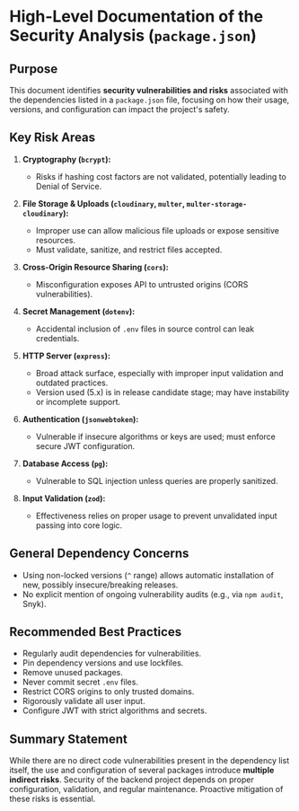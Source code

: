 # High-Level Documentation of the Security Analysis (`package.json`)

## Purpose
This document identifies **security vulnerabilities and risks** associated with the dependencies listed in a `package.json` file, focusing on how their usage, versions, and configuration can impact the project's safety.

## Key Risk Areas

1. **Cryptography (`bcrypt`):**
   - Risks if hashing cost factors are not validated, potentially leading to Denial of Service.

2. **File Storage & Uploads (`cloudinary`, `multer`, `multer-storage-cloudinary`):**
   - Improper use can allow malicious file uploads or expose sensitive resources.
   - Must validate, sanitize, and restrict files accepted.

3. **Cross-Origin Resource Sharing (`cors`):**
   - Misconfiguration exposes API to untrusted origins (CORS vulnerabilities).

4. **Secret Management (`dotenv`):**
   - Accidental inclusion of `.env` files in source control can leak credentials.

5. **HTTP Server (`express`):**
   - Broad attack surface, especially with improper input validation and outdated practices.
   - Version used (5.x) is in release candidate stage; may have instability or incomplete support.

6. **Authentication (`jsonwebtoken`):**
   - Vulnerable if insecure algorithms or keys are used; must enforce secure JWT configuration.

7. **Database Access (`pg`):**
   - Vulnerable to SQL injection unless queries are properly sanitized.

8. **Input Validation (`zod`):**
   - Effectiveness relies on proper usage to prevent unvalidated input passing into core logic.

## General Dependency Concerns

- Using non-locked versions (`^` range) allows automatic installation of new, possibly insecure/breaking releases.
- No explicit mention of ongoing vulnerability audits (e.g., via `npm audit`, Snyk).

## Recommended Best Practices

- Regularly audit dependencies for vulnerabilities.
- Pin dependency versions and use lockfiles.
- Remove unused packages.
- Never commit secret `.env` files.
- Restrict CORS origins to only trusted domains.
- Rigorously validate all user input.
- Configure JWT with strict algorithms and secrets.

## Summary Statement

While there are no direct code vulnerabilities present in the dependency list itself, the use and configuration of several packages introduce **multiple indirect risks**. Security of the backend project depends on proper configuration, validation, and regular maintenance. Proactive mitigation of these risks is essential.